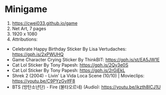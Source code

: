 # Minigame
1. https://cwei033.github.io/game
2. Net Art, 7 pages
3. 1920 x 1080
4. Attributions:
* Celebrate Happy Birthday Sticker By Lisa Vertudaches: https://gph.is/2xPWUHQ
* Game Character Crying Sticker By ThinkBIT: https://gph.is/st/EA5JW1E
* Cat Lol Sticker By Tony Papesh: https://gph.is/2Qy3e0S
* Cat Lol Sticker By Tony Papesh: https://gph.is/2rGiEkL
* Shrek 2 (2004) - Livin' La Vida Loca Scene (10/10) | Movieclips: https://youtu.be/C9PYzGyIfF8
* BTS (방탄소년단) - Fire (불타오르네) (Audio): https://youtu.be/ikzth8ICJ1U
